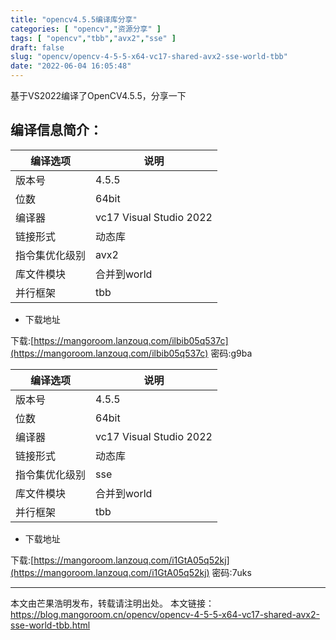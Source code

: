 ```yaml
---
title: "opencv4.5.5编译库分享"
categories: [ "opencv","资源分享" ]
tags: [ "opencv","tbb","avx2","sse" ]
draft: false
slug: "opencv/opencv-4-5-5-x64-vc17-shared-avx2-sse-world-tbb"
date: "2022-06-04 16:05:48"
---
```


基于VS2022编译了OpenCV4.5.5，分享一下

## 编译信息简介：

| 编译选项    | 说明                       |
|---------|--------------------------|
| 版本号     | 4.5.5                  |
| 位数      | 64bit                    |
| 编译器     | vc17 Visual Studio 2022|
| 链接形式    | 动态库                      |
| 指令集优化级别 | avx2                     |
| 库文件模块   | 合并到world                 |
| 并行框架    | tbb                  |

- 下载地址

下载:[https://mangoroom.lanzouq.com/ilbib05q537c](https://mangoroom.lanzouq.com/ilbib05q537c) 密码:g9ba

| 编译选项    | 说明                       |
|---------|--------------------------|
| 版本号     | 4.5.5                   |
| 位数      | 64bit                    |
| 编译器     | vc17 Visual Studio 2022|
| 链接形式    | 动态库                      |
| 指令集优化级别 | sse                    |
| 库文件模块   | 合并到world                 |
| 并行框架    | tbb                  |

- 下载地址

下载:[https://mangoroom.lanzouq.com/i1GtA05q52kj](https://mangoroom.lanzouq.com/i1GtA05q52kj)  密码:7uks

-------------

本文由芒果浩明发布，转载请注明出处。
本文链接：https://blog.mangoroom.cn/opencv/opencv-4-5-5-x64-vc17-shared-avx2-sse-world-tbb.html
